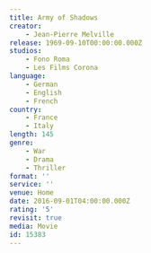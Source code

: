 ```yaml
---
title: Army of Shadows
creator:
    - Jean-Pierre Melville
release: 1969-09-10T00:00:00.000Z
studios:
    - Fono Roma
    - Les Films Corona
language:
    - German
    - English
    - French
country:
    - France
    - Italy
length: 145
genre:
    - War
    - Drama
    - Thriller
format: ''
service: ''
venue: Home
date: 2016-09-01T04:00:00.000Z
rating: '5'
revisit: true
media: Movie
id: 15383
---
```



